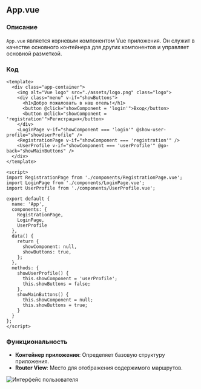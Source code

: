 ## App.vue

### Описание
`App.vue` является корневым компонентом Vue приложения. Он служит в качестве основного контейнера для других компонентов и управляет основной разметкой.

### Код

```vue
<template>
  <div class="app-container">
    <img alt="Vue logo" src="./assets/logo.png" class="logo">
    <div class="menu" v-if="showButtons">
      <h1>Добро пожаловать в наш отель!</h1>
      <button @click="showComponent = 'login'">Вход</button>
      <button @click="showComponent = 'registration'">Регистрация</button>
    </div>
    <LoginPage v-if="showComponent === 'login'" @show-user-profile="showUserProfile" />
    <RegistrationPage v-if="showComponent === 'registration'" />
    <UserProfile v-if="showComponent === 'userProfile'" @go-back="showMainButtons" />
  </div>
</template>

<script>
import RegistrationPage from './components/RegistrationPage.vue';
import LoginPage from './components/LoginPage.vue';
import UserProfile from './components/UserProfile.vue';

export default {
  name: 'App',
  components: {
    RegistrationPage,
    LoginPage,
    UserProfile
  },
  data() {
    return {
      showComponent: null,
      showButtons: true,
    };
  },
  methods: {
    showUserProfile() {
      this.showComponent = 'userProfile';
      this.showButtons = false;
    },
    showMainButtons() {
      this.showComponent = null;
      this.showButtons = true;
    }
  }
};
</script>
```

### Функциональность
- **Контейнер приложения**: Определяет базовую структуру приложения.
- **Router View**: Место для отображения содержимого маршрутов.

![Интерфейс пользователя](../img/lab4.png)
